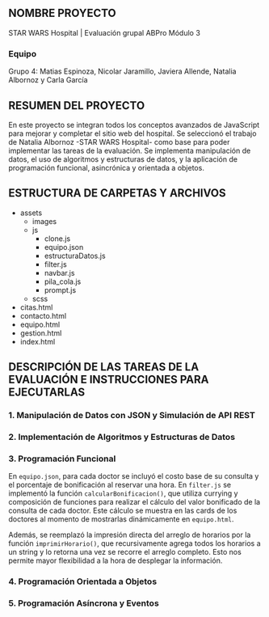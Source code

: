 ## NOMBRE PROYECTO 
STAR WARS Hospital | Evaluación grupal ABPro Módulo 3

### Equipo
Grupo 4: Matias Espinoza, Nicolar Jaramillo, Javiera Allende, Natalia Albornoz y Carla García


## RESUMEN DEL PROYECTO
En este proyecto se integran todos los conceptos avanzados de JavaScript para mejorar y completar el sitio web del hospital. Se seleccionó el trabajo de Natalia Albornoz -STAR WARS Hospital- como base para poder implementar las tareas de la evaluación. Se implementa manipulación de datos, el uso de algoritmos y estructuras de datos, y la aplicación de programación funcional, asincrónica y orientada a objetos.


## ESTRUCTURA DE CARPETAS Y ARCHIVOS
- assets
    - images
    - js
        - clone.js
        - equipo.json
        - estructuraDatos.js
        - filter.js
        - navbar.js
        - pila_cola.js
        - prompt.js
    - scss
- citas.html
- contacto.html
- equipo.html
- gestion.html
- index.html

## DESCRIPCIÓN DE LAS TAREAS DE LA EVALUACIÓN E INSTRUCCIONES PARA EJECUTARLAS

### 1. Manipulación de Datos con JSON y Simulación de API REST

### 2. Implementación de Algoritmos y Estructuras de Datos

### 3. Programación Funcional

En `equipo.json`, para cada doctor se incluyó el costo base de su consulta y el porcentaje de bonificación al reservar una hora. 
En `filter.js` se implementó la función `calcularBonificacion()`, que utiliza currying y composición de funciones para realizar el cálculo del valor bonificado de la consulta de cada doctor. Este cálculo se muestra en las cards de los doctores al momento de mostrarlas dinámicamente en `equipo.html`.

Además, se reemplazó la impresión directa del arreglo de horarios por la función `imprimirHorario()`, que recursivamente agrega todos los horarios a un string y lo retorna una vez se recorre el arreglo completo. Esto nos permite mayor flexibilidad a la hora de desplegar la información.

### 4. Programación Orientada a Objetos

### 5. Programación Asíncrona y Eventos 




